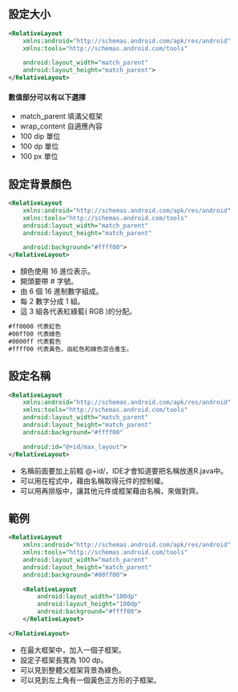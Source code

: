 
## 設定大小

```xml
<RelativeLayout
    xmlns:android="http://schemas.android.com/apk/res/android"
    xmlns:tools="http://schemas.android.com/tools"

    android:layout_width="match_parent"
    android:layout_height="match_parent">
</RelativeLayout>
```
#### 數值部分可以有以下選擇

* match_parent 填滿父框架
* wrap_content 自適應內容
* 100 dip 單位
* 100 dp 單位
* 100 px 單位

## 設定背景顏色

```xml
<RelativeLayout
    xmlns:android="http://schemas.android.com/apk/res/android"
    xmlns:tools="http://schemas.android.com/tools"
    android:layout_width="match_parent"
    android:layout_height="match_parent"

    android:background="#ffff00">
</RelativeLayout>
```

* 顏色使用 16 進位表示。
* 開頭要帶 # 字號。
* 由 6 個 16 進制數字組成。
* 每 2 數字分成 1 組。
* 這 3 組各代表紅綠藍( RGB )的分配。

```xml
#ff0000 代表紅色
#00ff00 代表綠色
#0000ff 代表藍色
#ffff00 代表黃色，由紅色和綠色混合產生。
```

## 設定名稱
```xml
<RelativeLayout
    xmlns:android="http://schemas.android.com/apk/res/android"
    xmlns:tools="http://schemas.android.com/tools"
    android:layout_width="match_parent"
    android:layout_height="match_parent"
    android:background="#ffff00"

    android:id="@+id/max_layout">
</RelativeLayout>
```

* 名稱前面要加上前輟 @+id/，IDE才會知道要把名稱放進R.java中。
* 可以用在程式中，藉由名稱取得元件的控制權。
* 可以用再排版中，讓其他元件或框架藉由名稱，來做對齊。

## 範例
```xml
<RelativeLayout
    xmlns:android="http://schemas.android.com/apk/res/android"
    xmlns:tools="http://schemas.android.com/tools"
    android:layout_width="match_parent"
    android:layout_height="match_parent"
    android:background="#00ff00">

    <RelativeLayout
        android:layout_width="100dp"
        android:layout_height="100dp"
        android:background="#ffff00">
    </RelativeLayout>

</RelativeLayout>
```

* 在最大框架中，加入一個子框架。
* 設定子框架長寬為 100 dp。
* 可以見到整體父框架背景為綠色。
* 可以見到左上角有一個黃色正方形的子框架。
